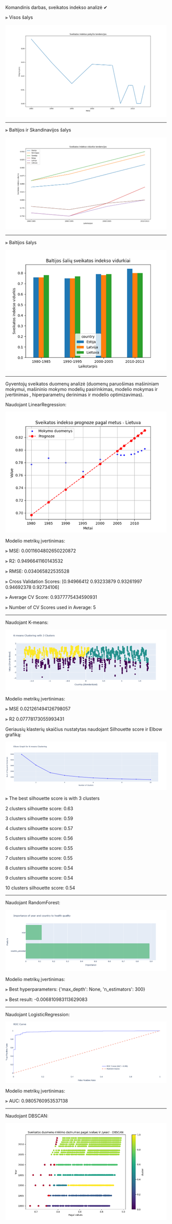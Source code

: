 Komandinis darbas, sveikatos indekso analizė ✔

⫸ Visos šalys

![I_img_3.png](sveikatos_analize%2FI_img_3.png)

______________________________________________________________________
⫸ Baltijos ir Skandinavijos šalys

![I_img_2.png](sveikatos_analize%2FI_img_2.png)

______________________________________________________________________
⫸ Baltijos šalys

![I_img_1.png](sveikatos_analize%2FI_img_1.png)


______________________________________________________________________
Gyventojų sveikatos duomenų analizė (duomenų paruošimas mašininiam mokymui, mašininio mokymo modelių pasirinkimas,
modelio mokymas ir įvertinimas , hiperparametrų derinimas ir modelio optimizavimas).

Naudojant LinearRegression:

![II_LinearRegression.png](sveikatos_analize%2FII_LinearRegression.png)

Modelio metrikų įvertinimas:



⫸ MSE:  0.0011604802650220872

⫸ R2:  0.9496641160143532

⫸ RMSE:  0.034065822535528

⫸ Cross Validation Scores:  [0.94966412 0.93233879 0.93261997 0.94692378 0.92734106]

⫸ Average CV Score:  0.9377775434590931

⫸ Number of CV Scores used in Average:  5

______________________________________________________________________

Naudojant K-means:

![II_K-means.png](sveikatos_analize%2FII_K-means.png)

Modelio metrikų įvertinimas:

⫸ MSE 0.021261494126798057

⫸ R2 0.07778173055993431


Geriausių klasterių skaičius nustatytas naudojant Silhouette score ir Elbow grafiką:

![II_Elbow.png](sveikatos_analize%2FII_Elbow.png)

⫸ The best silhouette score is with 3 clusters

2 clusters silhouette score: 0.63

3 clusters silhouette score: 0.59

4 clusters silhouette score: 0.57

5 clusters silhouette score: 0.56

6 clusters silhouette score: 0.55

7 clusters silhouette score: 0.55

8 clusters silhouette score: 0.54

9 clusters silhouette score: 0.54

10 clusters silhouette score: 0.54



______________________________________________________________________

Naudojant RandomForest:

![II_RandomForest.png](sveikatos_analize%2FII_RandomForest.png)

Modelio metrikų įvertinimas:

⫸ Best hyperparameters: {'max_depth': None, 'n_estimators': 300}

⫸ Best result: -0.006810983113629083

______________________________________________________________________

Naudojant LogisticRegression:

![II_ROCcurve.png](sveikatos_analize%2FII_ROCcurve.png)

Modelio metrikų įvertinimas:

⫸ AUC: 0.9805760953537138

______________________________________________________________________

Naudojant DBSCAN:

![II_dbscan.png](sveikatos_analize%2FII_dbscan.png)

